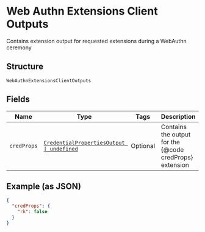 
# Web Authn Extensions Client Outputs

Contains extension output for requested extensions during a WebAuthn ceremony

## Structure

`WebAuthnExtensionsClientOutputs`

## Fields

| Name | Type | Tags | Description |
|  --- | --- | --- | --- |
| `credProps` | [`CredentialPropertiesOutput \| undefined`](../../doc/models/credential-properties-output.md) | Optional | Contains the output for the {@code credProps} extension |

## Example (as JSON)

```json
{
  "credProps": {
    "rk": false
  }
}
```

